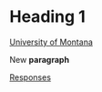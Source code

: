 # Heading 1
[University of Montana](https://www.umt.edu/)

New **paragraph**

[Responses](./responses.txt)
